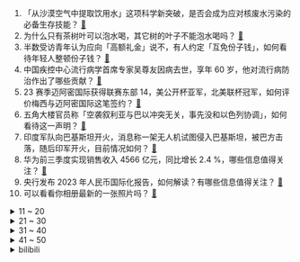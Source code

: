 1. 「从沙漠空气中提取饮用水」这项科学新突破，是否会成为应对核废水污染的必备生存技能？ [:link:](https://www.zhihu.com/question/627747338)
2. 为什么只有茶树叶可以泡水喝，其它树的叶子不能泡水喝吗？ [:link:](https://www.zhihu.com/question/627542129)
3. 半数受访青年认为应向「高额礼金」说不，有人约定「互免份子钱」，如何看待年轻人整顿份子钱？ [:link:](https://www.zhihu.com/question/627700696)
4. 中国疾控中心流行病学首席专家吴尊友因病去世，享年 60 岁，他对流行病防治作出了哪些贡献？ [:link:](https://www.zhihu.com/question/628045538)
5. 23 赛季迈阿密国际获得联赛东部 14，美公开杯亚军，北美联杯冠军，如何评价梅西与迈阿密国际这笔签约？ [:link:](https://www.zhihu.com/question/627752367)
6. 五角大楼官员称「空袭叙利亚与巴以冲突无关，事先没和以色列协调」，如何看待这一声明？ [:link:](https://www.zhihu.com/question/628043527)
7. 印度军队向巴基斯坦开火，消息称一架无人机试图侵入巴基斯坦，被巴方击落，随后印军开火，目前情况如何？ [:link:](https://www.zhihu.com/question/628025662)
8. 华为前三季度实现销售收入 4566 亿元，同比增长 2.4 %，哪些信息值得关注？ [:link:](https://www.zhihu.com/question/628042774)
9. 央行发布 2023 年人民币国际化报告，如何解读？有哪些信息值得关注？ [:link:](https://www.zhihu.com/question/628090215)
10. 可以看看你相册最新的一张照片吗？ [:link:](https://www.zhihu.com/question/620413696)
<details>
<summary>11 ~ 20</summary>

11. 拜登下令美军对叙利亚境内伊朗伊斯兰革命卫队及其支持组织目标发动空袭，如何解读美方此举？ [:link:](https://www.zhihu.com/question/628021366)
12. 彩票中了大奖后，个人账户将“大额度进账”，银行会有何反应? [:link:](https://www.zhihu.com/question/624105456)
13. 如何看待「李佳琦直播间时隔 43 天再次带货花西子」，这意味着什么？ [:link:](https://www.zhihu.com/question/627587141)
14. S13 瑞士轮 LNG 2:1 击败 KT 晋级八强赛，如何评价这场比赛？ [:link:](https://www.zhihu.com/question/628046794)
15. 工作中同事拖延，无法正常沟通，如何处理？ [:link:](https://www.zhihu.com/question/627837492)
16. 如何评价《崩坏：星穹铁道》1.4 版本活动「无尽位面」？ [:link:](https://www.zhihu.com/question/628035913)
17. 鲁智深、武松落草后为何不还俗？反而还要彰显和尚、行者的身份？ [:link:](https://www.zhihu.com/question/622717040)
18. 如何自己给孩子上课？ [:link:](https://www.zhihu.com/question/627550214)
19. 23-24 赛季 NBA 常规赛揭幕战，湖人 107:119 掘金，詹姆斯21分，如何评价本场比赛？ [:link:](https://www.zhihu.com/question/627693406)
20. 中国大陆发第一篇计算机顶会的人都怎么样了？ [:link:](https://www.zhihu.com/question/627499717)
</details>
<details>
<summary>21 ~ 30</summary>

21. 为什么各种影视 小说里，练了横练功法的人都不知道躲避了，都站着让人砍？ [:link:](https://www.zhihu.com/question/619626408)
22. 跟大模型对话时 prompt 越礼貌越容易出好结果吗？为什么？ [:link:](https://www.zhihu.com/question/627891044)
23. 如何评价《披荆斩棘》第三季的五公舞台（上）？ [:link:](https://www.zhihu.com/question/628027186)
24. 2023 年你买的最满意的一件电子/数码产品是什么？ [:link:](https://www.zhihu.com/question/627536444)
25. 华为在mate60手机中集成了卫星电话功能，是一件什么难度的技术？ [:link:](https://www.zhihu.com/question/620127310)
26. 《繁城之下》最后陆不忧是否还活着？ [:link:](https://www.zhihu.com/question/627313304)
27. 刚下载好《英雄联盟》，新手建议玩什么? [:link:](https://www.zhihu.com/question/624738745)
28. 职场上领导是个情绪不稳定的人，有时候说的很难听，如何与之相处？ [:link:](https://www.zhihu.com/question/627893814)
29. 坐网约车的时候喜欢司机跟你聊天吗？ [:link:](https://www.zhihu.com/question/316427088)
30. 如果同时收到华为汽车和小米汽车的offer，从个人发展前景考虑推荐去哪家呢？ [:link:](https://www.zhihu.com/question/627423563)
</details>
<details>
<summary>31 ~ 40</summary>

31. 湖北一老师批改作业时写下评语「你是孤儿吗」，校方称将调查此事，如何看待此事？ [:link:](https://www.zhihu.com/question/627706474)
32. 如果你是贾政，你更愿意薛宝钗还是林黛玉当你的儿媳？ [:link:](https://www.zhihu.com/question/620311614)
33. 如何用「我起床了，然后」造句？ [:link:](https://www.zhihu.com/question/627861941)
34. 为什么感觉iPhone用户对参数不敏感？ [:link:](https://www.zhihu.com/question/627897888)
35. 深圳二手房在售量创历史新高，部分房源议价率超 10 %，意味着什么？ [:link:](https://www.zhihu.com/question/627902548)
36. 扎克伯格称明年 AI 将成 Meta 最大投资领域，人力将向 AI 集中，如何看待该转变？元宇宙凉了？ [:link:](https://www.zhihu.com/question/627896312)
37. 2023 年 1-9 月份全国规模以上工业企业利润同比下降 9.0%，降幅收窄，哪些信息值得关注？ [:link:](https://www.zhihu.com/question/628012189)
38. 专家称「不希望看到直播间就是低价的代名词」，如何看直播间待底价协议？底价协议会给直播生态带来什么影响？ [:link:](https://www.zhihu.com/question/628026011)
39. 今年你购入的面霜里，哪个让你感叹「贵有贵的道理」？ [:link:](https://www.zhihu.com/question/619125432)
40. 房地产行业人士谈「如何解决房企爆雷」，称「行政干预过多，破坏了保交楼的效率」，如何看待这一观点？ [:link:](https://www.zhihu.com/question/628029012)
</details>
<details>
<summary>41 ~ 50</summary>

41. 《繁城之下》的杀人顺序有必然的逻辑吗？ [:link:](https://www.zhihu.com/question/627503182)
42. 如果熵增原理不成立世界会怎么样？ [:link:](https://www.zhihu.com/question/615759735)
43. 游戏公司一天是怎么过的呢? [:link:](https://www.zhihu.com/question/529586343)
44. 北京儿童精神科专家回应「开学后儿童精神科爆满」，「开学后有小高峰，但全年人满为患」，如何看待该现象？ [:link:](https://www.zhihu.com/question/627897836)
45. 《繁城之下》小宝子为什么要杀冷捕头和程神医？ [:link:](https://www.zhihu.com/question/627331800)
46. 大杨哥怒批李佳琦挟持商家「某平台官方也很无奈」，对此事你有何看法？ [:link:](https://www.zhihu.com/question/627727252)
47. 人到中年是应该为自己活还是为孩子活？ [:link:](https://www.zhihu.com/question/627821032)
48. 如何看待车联网让「智慧的车」驶上「聪明的路」？ [:link:](https://www.zhihu.com/question/627905025)
49. 可以留下一首你单曲循环很久很久的歌吗？ [:link:](https://www.zhihu.com/question/623993360)
50. 心理咨询师在倾听的时候睡着了，说明不敬业吗？ [:link:](https://www.zhihu.com/question/626980931)
</details><details>
<summary>bilibili</summary>

</details>